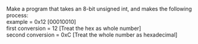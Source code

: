 Make a program that takes an 8-bit unsigned int, and makes the following process:  
example = 0x12 [00010010]  
first conversion  = 12 [Treat the hex as whole number]  
second conversion = 0xC [Treat the whole number as hexadecimal]  
